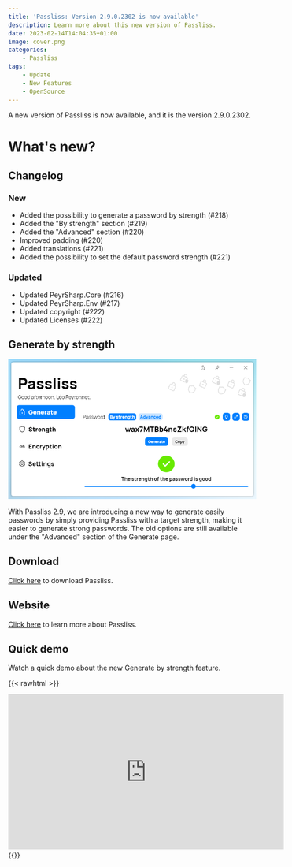 ```yaml
---
title: 'Passliss: Version 2.9.0.2302 is now available'
description: Learn more about this new version of Passliss.
date: 2023-02-14T14:04:35+01:00
image: cover.png
categories:
    - Passliss
tags:
    - Update
    - New Features
    - OpenSource
---
```

A new version of Passliss is now available, and it is the version 2.9.0.2302.

# What's new?
## Changelog
### New
- Added the possibility to generate a password by strength (#218)
- Added the "By strength" section (#219)
- Added the "Advanced" section (#220)
- Improved padding (#220)
- Added translations (#221)
- Added the possibility to set the default password strength (#221)

### Updated
- Updated PeyrSharp.Core (#216)
- Updated PeyrSharp.Env (#217)
- Updated copyright (#222)
- Updated Licenses (#222)

## Generate by strength
![The new "Generate by strength" section of Passliss](1.png)

With Passliss 2.9, we are introducing a new way to generate easily passwords by simply providing Passliss with a target strength, making it easier to generate strong passwords. The old options are still available under the "Advanced" section of the Generate page.

## Download

[Click here](http://tinyurl.com/Passliss) to download Passliss.

## Website

[Click here](https://leocorporation.dev/store/passliss) to learn more about Passliss.

## Quick demo
Watch a quick demo about the new Generate by strength feature.

{{< rawhtml >}}
<center>
<iframe width="560" height="315" src="https://www.youtube.com/embed/Go1TSXRaJ18" title="YouTube video player" frameborder="0" allow="accelerometer; autoplay; clipboard-write; encrypted-media; gyroscope; picture-in-picture; web-share" allowfullscreen></iframe>
</center>
{{</ rawhtml >}}